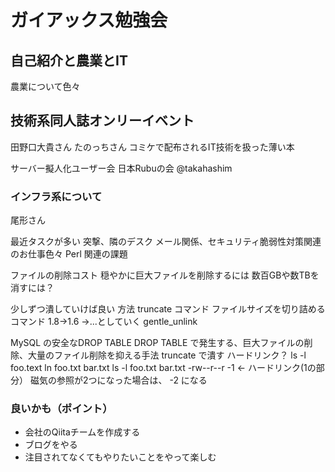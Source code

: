 # ガイアックス勉強会

## 自己紹介と農業とIT

農業について色々

## 技術系同人誌オンリーイベント

田野口大貴さん
たのっちさん
コミケで配布されるIT技術を扱った薄い本

サーバー擬人化ユーザー会
日本Rubuの会 @takahashim

### インフラ系について

尾形さん

最近タスクが多い
突撃、隣のデスク
メール関係、セキュリティ脆弱性対策関連のお仕事色々
Perl 関連の課題

ファイルの削除コスト
穏やかに巨大ファイルを削除するには
数百GBや数TBを消すには？

少しずつ潰していけば良い
方法
truncate コマンド
ファイルサイズを切り詰めるコマンド
1.8→1.6 →...としていく
gentle_unlink

MySQL の安全なDROP TABLE
DROP TABLE で発生する、巨大ファイルの削除、大量のファイル削除を抑える手法
truncate で潰す
ハードリンク？
ls -l foo.text
ln foo.txt bar.txt
ls -l foo.txt bar.txt
-rw--r--r -1 ← ハードリンク(1の部分）
磁気の参照が2つになった場合は、 -2 になる

### 良いかも（ポイント）
 - 会社のQiitaチームを作成する
 - ブログをやる
 - 注目されてなくてもやりたいことをやって楽しむ
